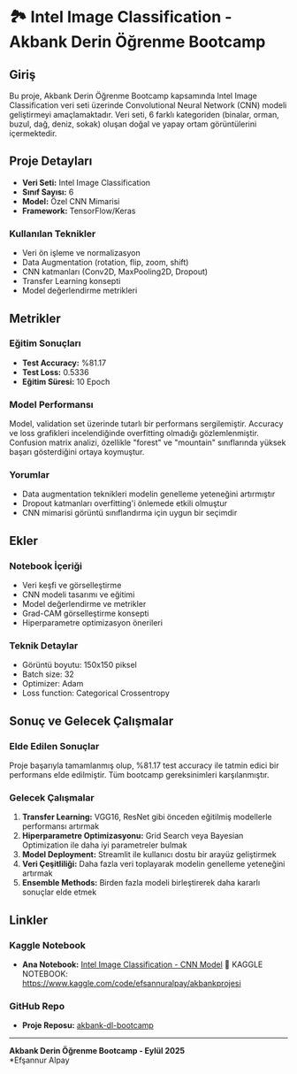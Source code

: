 # 🏞️ Intel Image Classification - Akbank Derin Öğrenme Bootcamp

## Giriş
Bu proje, Akbank Derin Öğrenme Bootcamp kapsamında Intel Image Classification veri seti üzerinde Convolutional Neural Network (CNN) modeli geliştirmeyi amaçlamaktadır. Veri seti, 6 farklı kategoriden (binalar, orman, buzul, dağ, deniz, sokak) oluşan doğal ve yapay ortam görüntülerini içermektedir.

## Proje Detayları
- **Veri Seti:** Intel Image Classification
- **Sınıf Sayısı:** 6
- **Model:** Özel CNN Mimarisi
- **Framework:** TensorFlow/Keras

### Kullanılan Teknikler
- Veri ön işleme ve normalizasyon
- Data Augmentation (rotation, flip, zoom, shift)
- CNN katmanları (Conv2D, MaxPooling2D, Dropout)
- Transfer Learning konsepti
- Model değerlendirme metrikleri

## Metrikler
### Eğitim Sonuçları
- **Test Accuracy:** %81.17
- **Test Loss:** 0.5336
- **Eğitim Süresi:** 10 Epoch

### Model Performansı
Model, validation set üzerinde tutarlı bir performans sergilemiştir. Accuracy ve loss grafikleri incelendiğinde overfitting olmadığı gözlemlenmiştir. Confusion matrix analizi, özellikle "forest" ve "mountain" sınıflarında yüksek başarı gösterdiğini ortaya koymuştur.

### Yorumlar
- Data augmentation teknikleri modelin genelleme yeteneğini artırmıştır
- Dropout katmanları overfitting'i önlemede etkili olmuştur
- CNN mimarisi görüntü sınıflandırma için uygun bir seçimdir

## Ekler
### Notebook İçeriği
- Veri keşfi ve görselleştirme
- CNN modeli tasarımı ve eğitimi
- Model değerlendirme ve metrikler
- Grad-CAM görselleştirme konsepti
- Hiperparametre optimizasyon önerileri

### Teknik Detaylar
- Görüntü boyutu: 150x150 piksel
- Batch size: 32
- Optimizer: Adam
- Loss function: Categorical Crossentropy

## Sonuç ve Gelecek Çalışmalar
### Elde Edilen Sonuçlar
Proje başarıyla tamamlanmış olup, %81.17 test accuracy ile tatmin edici bir performans elde edilmiştir. Tüm bootcamp gereksinimleri karşılanmıştır.

### Gelecek Çalışmalar
1. **Transfer Learning:** VGG16, ResNet gibi önceden eğitilmiş modellerle performansı artırmak
2. **Hiperparametre Optimizasyonu:** Grid Search veya Bayesian Optimization ile daha iyi parametreler bulmak
3. **Model Deployment:** Streamlit ile kullanıcı dostu bir arayüz geliştirmek
4. **Veri Çeşitliliği:** Daha fazla veri toplayarak modelin genelleme yeteneğini artırmak
5. **Ensemble Methods:** Birden fazla modeli birleştirerek daha kararlı sonuçlar elde etmek

## Linkler
### Kaggle Notebook
- **Ana Notebook:** [Intel Image Classification - CNN Model](https://www.kaggle.com/code/efsannuralpay/akbankprojesi)
🔗 KAGGLE NOTEBOOK: 
https://www.kaggle.com/code/efsannuralpay/akbankprojesi
### GitHub Repo
- **Proje Reposu:** [akbank-dl-bootcamp](https://github.com/efsannuralpay/akbank-dl-bootcamp)

---

**Akbank Derin Öğrenme Bootcamp - Eylül 2025**  
*Efşannur Alpay
